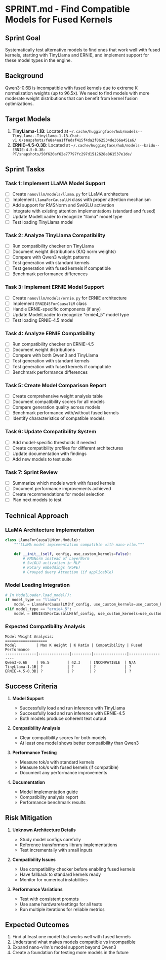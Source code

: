# SPRINT.md - Find Compatible Models for Fused Kernels

## Sprint Goal
Systematically test alternative models to find ones that work well with fused kernels, starting with TinyLlama and ERNIE, and implement support for these model types in the engine.

## Background
Qwen3-0.6B is incompatible with fused kernels due to extreme K normalization weights (up to 96.5x). We need to find models with more moderate weight distributions that can benefit from kernel fusion optimizations.

## Target Models
1. **TinyLlama-1.1B**: Located at `~/.cache/huggingface/hub/models--TinyLlama--TinyLlama-1.1B-Chat-v1.0/snapshots/fe8a4ea1ffedaf415f4da2f062534de366a451e6/`
2. **ERNIE-4.5-0.3B**: Located at `~/.cache/huggingface/hub/models--baidu--ERNIE-4.5-0.3B-PT/snapshots/50f620af62e77797fc297d1512628e861537e1de/`

## Sprint Tasks

### Task 1: Implement LLaMA Model Support
- [ ] Create `nanovllm/models/llama.py` for LLaMA architecture
- [ ] Implement `LlamaForCausalLM` class with proper attention mechanism
- [ ] Add support for RMSNorm and SwiGLU activation
- [ ] Integrate with existing attention implementations (standard and fused)
- [ ] Update ModelLoader to recognize "llama" model type
- [ ] Test loading TinyLlama model

### Task 2: Analyze TinyLlama Compatibility
- [ ] Run compatibility checker on TinyLlama
- [ ] Document weight distributions (K/Q norm weights)
- [ ] Compare with Qwen3 weight patterns
- [ ] Test generation with standard kernels
- [ ] Test generation with fused kernels if compatible
- [ ] Benchmark performance differences

### Task 3: Implement ERNIE Model Support
- [ ] Create `nanovllm/models/ernie.py` for ERNIE architecture
- [ ] Implement `ERNIE45ForCausalLM` class
- [ ] Handle ERNIE-specific components (if any)
- [ ] Update ModelLoader to recognize "ernie4_5" model type
- [ ] Test loading ERNIE-4.5 model

### Task 4: Analyze ERNIE Compatibility
- [ ] Run compatibility checker on ERNIE-4.5
- [ ] Document weight distributions
- [ ] Compare with both Qwen3 and TinyLlama
- [ ] Test generation with standard kernels
- [ ] Test generation with fused kernels if compatible
- [ ] Benchmark performance differences

### Task 5: Create Model Comparison Report
- [ ] Create comprehensive weight analysis table
- [ ] Document compatibility scores for all models
- [ ] Compare generation quality across models
- [ ] Benchmark performance with/without fused kernels
- [ ] Identify characteristics of compatible models

### Task 6: Update Compatibility System
- [ ] Add model-specific thresholds if needed
- [ ] Create compatibility profiles for different architectures
- [ ] Update documentation with findings
- [ ] Add new models to test suite

### Task 7: Sprint Review
- [ ] Summarize which models work with fused kernels
- [ ] Document performance improvements achieved
- [ ] Create recommendations for model selection
- [ ] Plan next models to test

## Technical Approach

### LLaMA Architecture Implementation
```python
class LlamaForCausalLM(nn.Module):
    """LLaMA model implementation compatible with nano-vllm."""
    
    def __init__(self, config, use_custom_kernels=False):
        # RMSNorm instead of LayerNorm
        # SwiGLU activation in MLP
        # Rotary embeddings (RoPE)
        # Grouped Query Attention (if applicable)
```

### Model Loading Integration
```python
# In ModelLoader.load_model():
if model_type == "llama":
    model = LlamaForCausalLM(hf_config, use_custom_kernels=use_custom_kernels)
elif model_type == "ernie4_5":
    model = ERNIE45ForCausalLM(hf_config, use_custom_kernels=use_custom_kernels)
```

### Expected Compatibility Analysis
```
Model Weight Analysis:
===================
Model         | Max K Weight | K Ratio | Compatibility | Fused Performance
--------------|--------------|---------|---------------|------------------
Qwen3-0.6B    | 96.5        | 42.3    | INCOMPATIBLE  | N/A
TinyLlama-1.1B| ?           | ?       | ?             | ?
ERNIE-4.5-0.3B| ?           | ?       | ?             | ?
```

## Success Criteria

1. **Model Support**
   - Successfully load and run inference with TinyLlama
   - Successfully load and run inference with ERNIE-4.5
   - Both models produce coherent text output

2. **Compatibility Analysis**
   - Clear compatibility scores for both models
   - At least one model shows better compatibility than Qwen3

3. **Performance Testing**
   - Measure tok/s with standard kernels
   - Measure tok/s with fused kernels (if compatible)
   - Document any performance improvements

4. **Documentation**
   - Model implementation guide
   - Compatibility analysis report
   - Performance benchmark results

## Risk Mitigation

1. **Unknown Architecture Details**
   - Study model configs carefully
   - Reference transformers library implementations
   - Test incrementally with small inputs

2. **Compatibility Issues**
   - Use compatibility checker before enabling fused kernels
   - Have fallback to standard kernels ready
   - Monitor for numerical instabilities

3. **Performance Variations**
   - Test with consistent prompts
   - Use same hardware/settings for all tests
   - Run multiple iterations for reliable metrics

## Expected Outcomes

1. Find at least one model that works well with fused kernels
2. Understand what makes models compatible vs incompatible
3. Expand nano-vllm's model support beyond Qwen3
4. Create a foundation for testing more models in the future